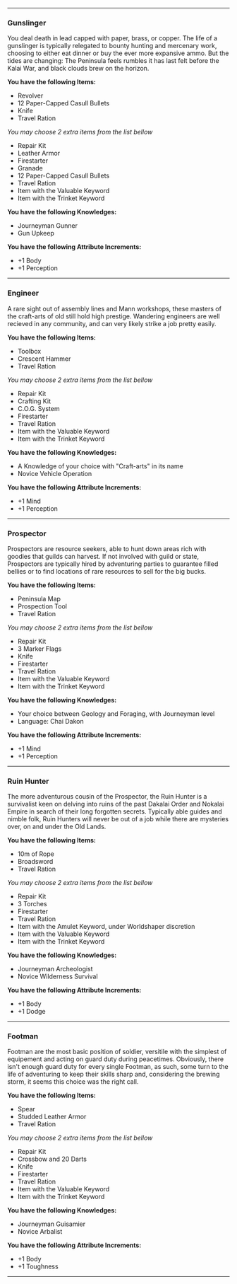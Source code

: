 ___
### Gunslinger
You deal death in lead capped with paper, brass, or copper. The life of a gunslinger is typically relegated to bounty hunting and mercenary work, choosing to either eat dinner or buy the ever more expansive ammo. But the tides are changing: The Peninsula feels rumbles it has last felt before the Kalai War, and black clouds brew on the horizon.

__You have the following Items:__
- Revolver
- 12 Paper-Capped Casull Bullets
- Knife
- Travel Ration

_You may choose 2 extra items from the list bellow_
- Repair Kit
- Leather Armor
- Firestarter
- Granade
- 12 Paper-Capped Casull Bullets
- Travel Ration
- Item with the Valuable Keyword
- Item with the Trinket Keyword

__You have the following Knowledges:__
- Journeyman Gunner
- Gun Upkeep

__You have the following Attribute Increments:__
- +1 Body
- +1 Perception

___
### Engineer
A rare sight out of assembly lines and Mann workshops, these masters of the craft-arts of old still hold high prestige. Wandering engineers are well recieved in any community, and can very likely strike a job pretty easily.

__You have the following Items:__
- Toolbox
- Crescent Hammer
- Travel Ration

_You may choose 2 extra items from the list bellow_
- Repair Kit
- Crafting Kit
- C.O.G. System
- Firestarter
- Travel Ration
- Item with the Valuable Keyword
- Item with the Trinket Keyword


__You have the following Knowledges:__
- A Knowledge of your choice with "Craft-arts" in its name
- Novice Vehicle Operation


__You have the following Attribute Increments:__
- +1 Mind
- +1 Perception

___
### Prospector
Prospectors are resource seekers, able to hunt down areas rich with goodies that guilds can harvest. If not involved with guild or state, Prospectors are typically hired by adventuring parties to guarantee filled bellies or to find locations of rare resources to sell for the big bucks.

__You have the following Items:__
- Peninsula Map
- Prospection Tool
- Travel Ration

_You may choose 2 extra items from the list bellow_
- Repair Kit
- 3 Marker Flags
- Knife
- Firestarter
- Travel Ration
- Item with the Valuable Keyword
- Item with the Trinket Keyword


__You have the following Knowledges:__
- Your choice between Geology and Foraging, with Journeyman level
- Language: Chai Dakon


__You have the following Attribute Increments:__
- +1 Mind
- +1 Perception

___
### Ruin Hunter
The more adventurous cousin of the Prospector, the Ruin Hunter is a survivalist keen on delving into ruins of the past Dakalai Order and Nokalai Empire in search of their long forgotten secrets. Typically able guides and nimble folk, Ruin Hunters will never be out of a job while there are mysteries over, on and under the Old Lands.

__You have the following Items:__
- 10m of Rope
- Broadsword
- Travel Ration

_You may choose 2 extra items from the list bellow_
- Repair Kit
- 3 Torches
- Firestarter
- Travel Ration
- Item with the Amulet Keyword, under Worldshaper discretion
- Item with the Valuable Keyword
- Item with the Trinket Keyword


__You have the following Knowledges:__
- Journeyman Archeologist
- Novice Wilderness Survival


__You have the following Attribute Increments:__
- +1 Body
- +1 Dodge

___
### Footman
Footman are the most basic position of soldier, versitile with the simplest of equipement and acting on guard duty during peacetimes. Obviously, there isn't enough guard duty for every single Footman, as such, some turn to the life of adventuring to keep their skills sharp and, considering the brewing storm, it seems this choice was the right call.

__You have the following Items:__
- Spear
- Studded Leather Armor
- Travel Ration

_You may choose 2 extra items from the list bellow_
- Repair Kit
- Crossbow and 20 Darts
- Knife
- Firestarter
- Travel Ration
- Item with the Valuable Keyword
- Item with the Trinket Keyword


__You have the following Knowledges:__
- Journeyman Guisamier
- Novice Arbalist


__You have the following Attribute Increments:__
- +1 Body
- +1 Toughness

___